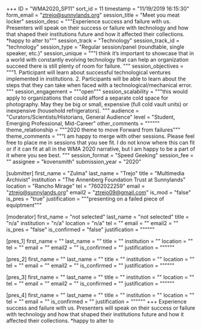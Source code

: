 +++
ID = "WMA2020_SP11"
sort_id = 11
timestamp = "11/19/2019 16:15:30"
form_email = "ztrejo@sunnylands.org"
session_title = "Meet you meat locker"
session_desc = """Experience success and failure with us. Presenters will speak on their success or failure with technology and how that shaped their institutions future and how it affected their collections.
*happy to alter to"""
session_track = "Technology"
session_track_id = "technology"
session_type = "Regular session/panel (roundtable, single speaker, etc.)"
session_unique = """I think it’s important to showcase that in a world with constantly evolving technology that can help an organization succeed there is still plenty of room for failure. """
session_objectives = """1.	Participant will learn about successful technological ventures implemented in institutions.
2.	Participants will be able to learn about the steps that they can take when faced with a technological/mechanical error.
"""
session_engagement = """open"""
session_scalability = """this would apply to organizations that could afford a separate cold space for photography. May they be big or small, expensive (full cold vault units) or inexpensive (household refrigerators). """
audience = "Curators/Scientists/Historians, General Audience"
level = "Student, Emerging Professional, Mid-Career"
other_comments = """"""
theme_relationship = """2020 theme to move Forward from failures"""
theme_comments = """I am happy to merge with other sessions. Please feel free to place me in sessions that you see fit. I do not know where this can fit or if it can fit at all in the WMA 2020 narrative, but I am happy to be a part of it where you see best. """
session_format = "Speed Geeking"
session_fee = ""
assignee = "kovensmith"
submission_year = "2020"

[submitter]
first_name = "Zulma"
last_name = "Trejo"
title = "Multimedia Archivist"
institution = "The Annenberg Foundation Trust at Sunnylands"
location = "Rancho Mirage"
tel = "7602022259"
email = "ztrejo@sunnylands.org"
email2 = "ztrejo09@gmail.com"
is_mod = "false"
is_pres = "true"
justification = """presenting on a failed piece of equiptment"""

[moderator]
first_name = "not selected"
last_name = "not selected"
title = "n/a"
institution = "n/a"
location = "n/a"
tel = ""
email = ""
email2 = ""
is_pres = "false"
is_confirmed = "false"
justification = """"""

[pres_1]
first_name = ""
last_name = ""
title = ""
institution = ""
location = ""
tel = ""
email = ""
email2 = ""
is_confirmed = ""
justification = """"""

[pres_2]
first_name = ""
last_name = ""
title = ""
institution = ""
location = ""
tel = ""
email = ""
email2 = ""
is_confirmed = ""
justification = """"""

[pres_3]
first_name = ""
last_name = ""
title = ""
institution = ""
location = ""
tel = ""
email = ""
email2 = ""
is_confirmed = ""
justification = """"""

[pres_4]
first_name = ""
last_name = ""
title = ""
institution = ""
location = ""
tel = ""
email = ""
is_confirmed = ""
justification = """"""
+++
Experience success and failure with us. Presenters will speak on their success or failure with technology and how that shaped their institutions future and how it affected their collections.
*happy to alter to
